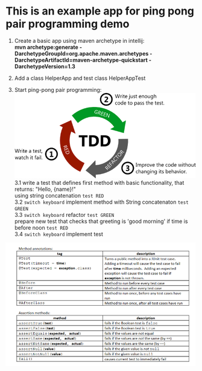 # This is an example app for ping pong pair programming demo

1. Create a basic app using maven archetype in intellij:  
**mvn archetype:generate -DarchetypeGroupId=org.apache.maven.archetypes -DarchetypeArtifactId=maven-archetype-quickstart -DarchetypeVersion=1.3**

2. Add a class HelperApp and test class HelperAppTest  
3. Start ping-pong pair programming:  
![TDD_steps](red-green-refactor.png)  
    3.1 write a test that defines first method with basic functionality, that returns:
        "Hello, {name}!"  
        using string concatenation `test RED`  
        3.2 `switch keyboard` implement method with String concatenaton `test GREEN`  
    3.3 `switch keyboard` refactor `test GREEN`  
       prepare new test that checks that greeting is 'good morning' if time is before noon `test RED`  
        3.4 `switch keyboard` implement test
        
![Junit basic](junit_basic.png)